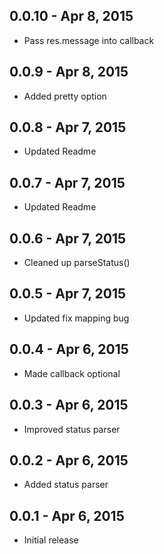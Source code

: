 
0.0.10 - Apr 8, 2015
--------------------

  * Pass res.message into callback

0.0.9 - Apr 8, 2015
--------------------

  * Added pretty option

0.0.8 - Apr 7, 2015
--------------------

  * Updated Readme

0.0.7 - Apr 7, 2015
--------------------

  * Updated Readme

0.0.6 - Apr 7, 2015
--------------------

  * Cleaned up parseStatus()

0.0.5 - Apr 7, 2015
--------------------

  * Updated fix mapping bug

0.0.4 - Apr 6, 2015
--------------------

  * Made callback optional

0.0.3 - Apr 6, 2015
--------------------

  * Improved status parser

0.0.2 - Apr 6, 2015
--------------------

  * Added status parser

0.0.1 - Apr 6, 2015
--------------------
  
  * Initial release